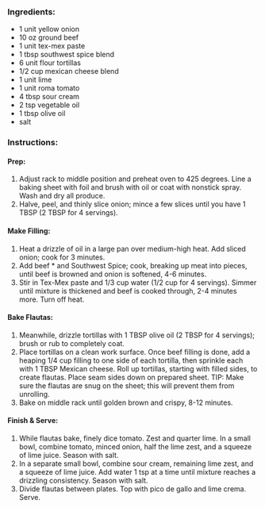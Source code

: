 ### Ingredients:
- 1 unit yellow onion
- 10 oz ground beef
- 1 unit tex-mex paste
- 1 tbsp southwest spice blend
- 6 unit flour tortillas
- 1/2 cup mexican cheese blend
- 1 unit lime
- 1 unit roma tomato
- 4 tbsp sour cream
- 2 tsp vegetable oil
- 1 tbsp olive oil
- salt

### Instructions:
#### Prep:
1. Adjust rack to middle position and preheat oven to 425 degrees. Line a baking sheet with foil and brush with oil or coat with nonstick spray. Wash and dry all produce.
2. Halve, peel, and thinly slice onion; mince a few slices until you have 1 TBSP (2 TBSP for 4 servings).

#### Make Filling:
1. Heat a drizzle of oil in a large pan over medium-high heat. Add sliced onion; cook for 3 minutes.
2. Add beef * and Southwest Spice; cook, breaking up meat into pieces, until beef is browned and onion is softened, 4-6 minutes.
3. Stir in Tex-Mex paste and 1/3 cup water (1/2 cup for 4 servings). Simmer until mixture is thickened and beef is cooked through, 2-4 minutes more. Turn off heat.

#### Bake Flautas:
1. Meanwhile, drizzle tortillas with 1 TBSP olive oil (2 TBSP for 4 servings); brush or rub to completely coat.
2. Place tortillas on a clean work surface. Once beef filling is done, add a heaping 1/4 cup filling to one side of each tortilla, then sprinkle each with 1 TBSP Mexican cheese. Roll up tortillas, starting with filled sides, to create flautas. Place seam sides down on prepared sheet. TIP: Make sure the flautas are snug on the sheet; this will prevent them from unrolling.
3. Bake on middle rack until golden brown and crispy, 8-12 minutes.

#### Finish & Serve:
1. While flautas bake, finely dice tomato. Zest and quarter lime. In a small bowl, combine tomato, minced onion, half the lime zest, and a squeeze of lime juice. Season with salt.
2. In a separate small bowl, combine sour cream, remaining lime zest, and a squeeze of lime juice. Add water 1 tsp at a time until mixture reaches a drizzling consistency. Season with salt.
3. Divide flautas between plates. Top with pico de gallo and lime crema. Serve.
